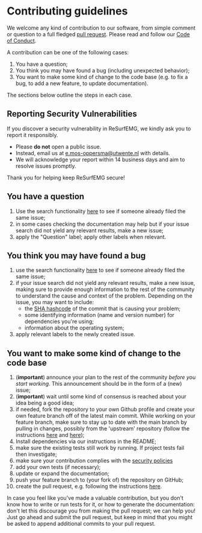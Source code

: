# Contributing guidelines

We welcome any kind of contribution to our software, from simple comment or question to a full fledged [pull request](https://help.github.com/articles/about-pull-requests/). Please read and follow our [Code of Conduct](CODE_OF_CONDUCT.md).

A contribution can be one of the following cases:

1. You have a question;
1. You think you may have found a bug (including unexpected behavior);
1. You want to make some kind of change to the code base (e.g. to fix a bug, to add a new feature, to update documentation).

The sections below outline the steps in each case.

## Reporting Security Vulnerabilities

If you discover a security vulnerability in ReSurfEMG, we kindly ask you to report it responsibly.

- Please **do not** open a public issue.
- Instead, email us at  e.mos-oppersma@utwente.nl with details.
- We will acknowledge your report within 14 business days and aim to resolve issues promptly.

Thank you for helping keep ReSurfEMG secure!

## You have a question

1. Use the search functionality [here](https://github.com/resurfemg-org/ReSurfEMG/issues) to see if someone already filed the same issue;
1. in some cases checking the documentation may help but if your issue search did not yield any relevant results, make a new issue; 
1. apply the "Question" label; apply other labels when relevant.

## You think you may have found a bug

1. use the search functionality [here](https://github.com/resurfemg-org/ReSurfEMG/issues) to see if someone already filed the same issue;
1. if your issue search did not yield any relevant results, make a new issue, making sure to provide enough information to the rest of the community to understand the cause and context of the problem. Depending on the issue, you may want to include:
    - the [SHA hashcode](https://help.github.com/articles/autolinked-references-and-urls/#commit-shas) of the commit that is causing your problem;
    - some identifying information (name and version number) for dependencies you're using;
    - information about the operating system;
1. apply relevant labels to the newly created issue.

## You want to make some kind of change to the code base

1. (**important**) announce your plan to the rest of the community _before you start working_. This announcement should be in the form of a (new) issue;
1. (**important**) wait until some kind of consensus is reached about your idea being a good idea;
1. if needed, fork the repository to your own Github profile and create your own feature branch off of the latest main commit. While working on your feature branch, make sure to stay up to date with the main branch by pulling in changes, possibly from the 'upstream' repository (follow the instructions [here](https://help.github.com/articles/configuring-a-remote-for-a-fork/) and [here](https://help.github.com/articles/syncing-a-fork/));
1. Install dependencies via our instructions in the README;
1. make sure the existing tests still work by running. If project tests fail then investigate;
1. make sure your contribution complies with the [security policies](https://github.com/resurfemg-org/ReSurfEMG/security.md)
1. add your own tests (if necessary);
1. update or expand the documentation;
1. push your feature branch to (your fork of) the repository on GitHub;
1. create the pull request, e.g. following the instructions [here](https://help.github.com/articles/creating-a-pull-request/).

In case you feel like you've made a valuable contribution, but you don't know how to write or run tests for it, or how to generate the documentation: don't let this discourage you from making the pull request; we can help you! Just go ahead and submit the pull request, but keep in mind that you might be asked to append additional commits to your pull request.
